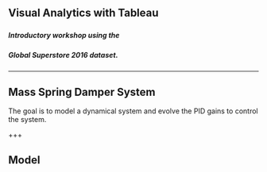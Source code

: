 ## Visual Analytics with Tableau
#####
##### Introductory workshop using the
##### Global Superstore 2016 dataset.

---

## Mass Spring Damper System

The goal is to model a dynamical system and evolve the PID gains to control the system.


+++

## Model
